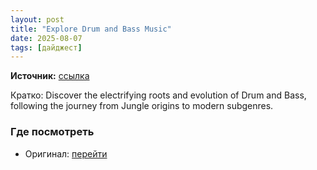 ```yaml
---
layout: post
title: "Explore Drum and Bass Music"
date: 2025-08-07
tags: [дайджест]
---
```


**Источник:** [ссылка](https://blog.pond5.com/81258-explore-drum-and-bass-music/)

Кратко: Discover the electrifying roots and evolution of Drum and Bass, following the journey from Jungle origins to modern subgenres.

### Где посмотреть
- Оригинал: [перейти]({link})
